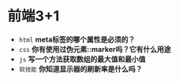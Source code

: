 # 前端3+1
- `html` **meta标签的哪个属性是必须的？**
- `css` **你有使用过伪元素::marker吗？它有什么用途**
- `js` **写一个方法获取数组的最大值和最小值**
- `软技能` **你知道显示器的刷新率是什么吗？**

